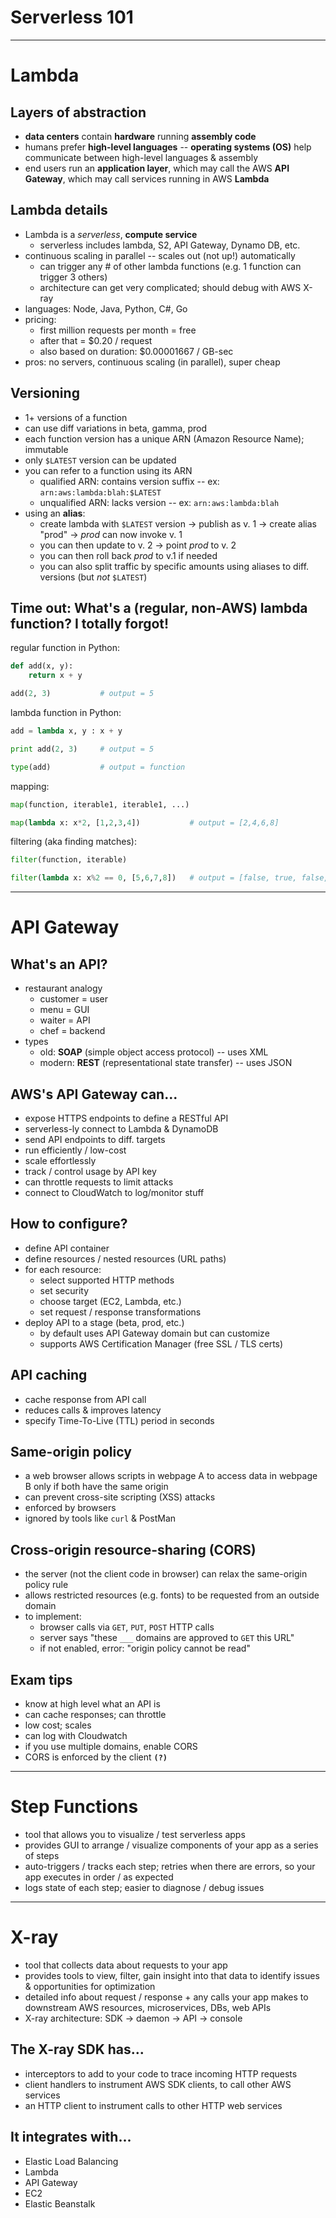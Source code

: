 # Serverless 101

___

# Lambda

## Layers of abstraction
- __data centers__ contain __hardware__ running __assembly code__
- humans prefer __high-level languages__ -- __operating systems (OS)__ help communicate between high-level languages & assembly
- end users run an __application layer__, which may call the AWS __API Gateway__, which may call services running in AWS __Lambda__

## Lambda details
- Lambda is a _serverless_, __compute service__
  * serverless includes lambda, S2, API Gateway, Dynamo DB, etc.
- continuous scaling in parallel -- scales out (not up!) automatically
  * can trigger any # of other lambda functions (e.g. 1 function can trigger 3 others)
  * architecture can get very complicated; should debug with AWS X-ray
- languages: Node, Java, Python, C#, Go
- pricing:
  * first million requests per month = free
  * after that = $0.20 / request
  * also based on duration: $0.00001667 / GB-sec
- pros: no servers, continuous scaling (in parallel), super cheap

## Versioning
- 1+ versions of a function
- can use diff variations in beta, gamma, prod
- each function version has a unique ARN (Amazon Resource Name); immutable
- only `$LATEST` version can be updated
- you can refer to a function using its ARN
  * qualified ARN: contains version suffix -- ex: `arn:aws:lambda:blah:$LATEST`
  * unqualified ARN: lacks version -- ex: `arn:aws:lambda:blah`
- using an __alias__:
  * create lambda with `$LATEST` version → publish as v. 1 → create alias "prod" → _prod_ can now invoke v. 1
  * you can then update to v. 2 → point _prod_ to v. 2
  * you can then roll back _prod_ to v.1 if needed
  * you can also split traffic by specific amounts using aliases to diff. versions (but _not_ `$LATEST`)

## Time out: What's a (regular, non-AWS) lambda function? I totally forgot!

regular function in Python:
```Python
def add(x, y):
	return x + y

add(2, 3)			# output = 5
```

lambda function in Python:
```Python
add = lambda x, y : x + y

print add(2, 3)		# output = 5

type(add)			# output = function
```

mapping:
```Python
map(function, iterable1, iterable1, ...)

map(lambda x: x*2, [1,2,3,4])			# output = [2,4,6,8]
```

filtering (aka finding matches):
```Python
filter(function, iterable)

filter(lambda x: x%2 == 0, [5,6,7,8])	# output = [false, true, false, true]
```

___


# API Gateway

## What's an API?
- restaurant analogy
  * customer = user
  * menu = GUI
  * waiter = API
  * chef = backend
- types
  * old: __SOAP__ (simple object access protocol) -- uses XML
  * modern: __REST__ (representational state transfer) -- uses JSON

## AWS's API Gateway can...
- expose HTTPS endpoints to define a RESTful API
- serverless-ly connect to Lambda & DynamoDB
- send API endpoints to diff. targets
- run efficiently / low-cost
- scale effortlessly
- track / control usage by API key
- can throttle requests to limit attacks
- connect to CloudWatch to log/monitor stuff

## How to configure?
- define API container
- define resources / nested resources (URL paths)
- for each resource:
  * select supported HTTP methods
  * set security
  * choose target (EC2, Lambda, etc.)
  * set request / response transformations
- deploy API to a stage (beta, prod, etc.)
  * by default uses API Gateway domain but can customize
  * supports AWS Certification Manager (free SSL / TLS certs)

## API caching
- cache response from API call
- reduces calls & improves latency
- specify Time-To-Live (TTL) period in seconds

## Same-origin policy
- a web browser allows scripts in webpage A to access data in webpage B only if both have the same origin
- can prevent cross-site scripting (XSS) attacks
- enforced by browsers
- ignored by tools like `curl` & PostMan

## Cross-origin resource-sharing (CORS)
- the server (not the client code in browser) can relax the same-origin policy rule
- allows restricted resources (e.g. fonts) to be requested from an outside domain
- to implement:
  * browser calls via `GET`, `PUT`, `POST` HTTP calls
  * server says "these `___` domains are approved to `GET` this URL"
  * if not enabled, error: "origin policy cannot be read"

## Exam tips
- know at high level what an API is
- can cache responses; can throttle
- low cost; scales
- can log with Cloudwatch
- if you use multiple domains, enable CORS
- CORS is enforced by the client **`(?)`**

___

# Step Functions

- tool that allows you to visualize / test serverless apps
- provides GUI to arrange / visualize components of your app as a series of steps
- auto-triggers / tracks each step; retries when there are errors, so your app executes in order / as expected
- logs state of each step; easier to diagnose / debug issues

___

# X-ray

- tool that collects data about requests to your app
- provides tools to view, filter, gain insight into that data to identify issues & opportunities for optimization
- detailed info about request / response + any calls your app makes to downstream AWS resources, microservices, DBs, web APIs
- X-ray architecture: SDK → daemon → API → console

## The X-ray SDK has...
- interceptors to add to your code to trace incoming HTTP requests
- client handlers to instrument AWS SDK clients, to call other AWS services
- an HTTP client to instrument calls to other HTTP web services

## It integrates with...
- Elastic Load Balancing
- Lambda
- API Gateway
- EC2
- Elastic Beanstalk